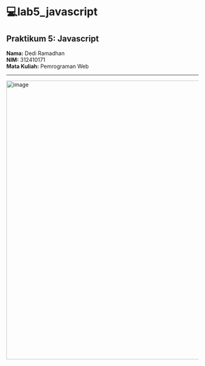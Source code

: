 # 💻lab5_javascript
## Praktikum 5: Javascript

**Nama:** Dedi Ramadhan  
**NIM:** 312410171  
**Mata Kuliah:** Pemrograman Web  

---
<img width="1366" height="729" alt="image" src="https://github.com/user-attachments/assets/490fe299-50a1-4a43-9839-0fd7ae9f0e66" />



